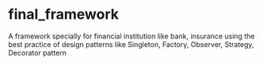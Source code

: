 # final_framework
A framework specially for financial institution like bank, insurance using the best practice of design patterns like Singleton, Factory, Observer, Strategy, Decorator pattern
